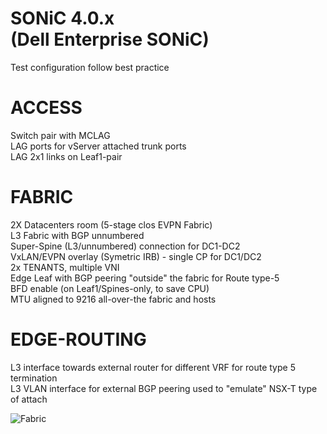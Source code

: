 # SONiC 4.0.x </br> (Dell Enterprise SONiC) </br>
Test configuration follow best practice </br>

# ACCESS
Switch pair with MCLAG </br>
LAG ports for vServer attached trunk ports </br>
LAG 2x1 links on Leaf1-pair </br>

# FABRIC
2X Datacenters room (5-stage clos EVPN Fabric) </br>
L3 Fabric with BGP unnumbered </br>
Super-Spine (L3/unnumbered) connection for DC1-DC2 </br>
VxLAN/EVPN overlay (Symetric IRB) - single CP for DC1/DC2 </br>
2x TENANTS, multiple VNI </br>
Edge Leaf with BGP peering "outside" the fabric for Route type-5 </br>
BFD enable (on Leaf1/Spines-only, to save CPU) </br>
MTU aligned to 9216 all-over-the fabric and hosts </br>

# EDGE-ROUTING
L3 interface towards external router for different VRF for route type 5 termination </br>
L3 VLAN interface for external BGP peering used to "emulate" NSX-T type of attach </br>

![Fabric](https://user-images.githubusercontent.com/20860769/204854875-4a82f925-241a-43ed-913f-43d617a11bee.png)
